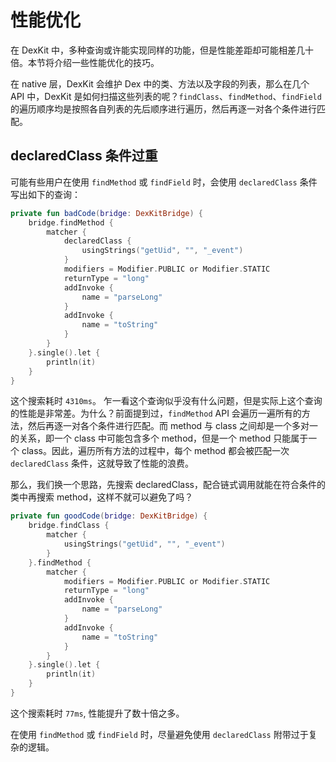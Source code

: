 # 性能优化

在 DexKit 中，多种查询或许能实现同样的功能，但是性能差距却可能相差几十倍。本节将介绍一些性能优化的技巧。

在 native 层，DexKit 会维护 Dex 中的类、方法以及字段的列表，那么在几个 API 中，DexKit
是如何扫描这些列表的呢？`findClass`、`findMethod`、`findField` 
的遍历顺序均是按照各自列表的先后顺序进行遍历，然后再逐一对各个条件进行匹配。

## declaredClass 条件过重

可能有些用户在使用 `findMethod` 或 `findField` 时，会使用 `declaredClass` 条件写出如下的查询：

```kotlin
private fun badCode(bridge: DexKitBridge) {
    bridge.findMethod {
        matcher {
            declaredClass {
                usingStrings("getUid", "", "_event")
            }
            modifiers = Modifier.PUBLIC or Modifier.STATIC
            returnType = "long"
            addInvoke {
                name = "parseLong"
            }
            addInvoke {
                name = "toString"
            }
        }
    }.single().let {
        println(it)
    }
}
```

这个搜索耗时 `4310ms`。
乍一看这个查询似乎没有什么问题，但是实际上这个查询的性能是非常差。为什么？前面提到过，`findMethod` API
会遍历一遍所有的方法，然后再逐一对各个条件进行匹配。而 method 与 class 之间却是一个多对一的关系，即一个
class 中可能包含多个 method，但是一个 method 只能属于一个 class。因此，遍历所有方法的过程中，每个 method
都会被匹配一次 `declaredClass` 条件，这就导致了性能的浪费。

那么，我们换一个思路，先搜索 declaredClass，配合链式调用就能在符合条件的类中再搜索 method，这样不就可以避免了吗？

```kotlin
private fun goodCode(bridge: DexKitBridge) {
    bridge.findClass {
        matcher {
            usingStrings("getUid", "", "_event")
        }
    }.findMethod {
        matcher {
            modifiers = Modifier.PUBLIC or Modifier.STATIC
            returnType = "long"
            addInvoke {
                name = "parseLong"
            }
            addInvoke {
                name = "toString"
            }
        }
    }.single().let {
        println(it)
    }
}
```

这个搜索耗时 `77ms`, 性能提升了数十倍之多。

在使用 `findMethod` 或 `findField` 时，尽量避免使用 `declaredClass` 附带过于复杂的逻辑。

